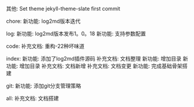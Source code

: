 其他:
Set theme jekyll-theme-slate
first commit

 chore:
新功能: log2md版本迭代

 log:
新功能: log2md版本发布1。0。18
新功能: 支持参数配置

 code:
补充文档: 重构-22种坏味道

 index:
新功能: 添加了log2md插件源码
补充文档: 文档整理
新功能: 增加目录
新功能: 增加目录
补充文档: 文档新增
补充文档: 文档变更
新功能: 完成基础骨架搭建

 git:
新功能: 添加git分支管理策略

 all:
补充文档: 文档搭建